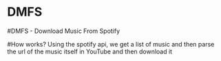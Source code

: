 # DMFS

#DMFS - Download Music From Spotify

#How works?
Using the spotify api, we get a list of music and then parse the url of the music itself in YouTube and then download it